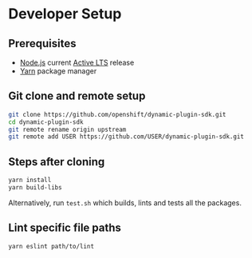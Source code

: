 # Developer Setup

## Prerequisites

- [Node.js](https://nodejs.org/) current [Active LTS](https://nodejs.org/en/about/releases/) release
- [Yarn](https://yarnpkg.com/getting-started/install) package manager

## Git clone and remote setup

```sh
git clone https://github.com/openshift/dynamic-plugin-sdk.git
cd dynamic-plugin-sdk
git remote rename origin upstream
git remote add USER https://github.com/USER/dynamic-plugin-sdk.git
```

## Steps after cloning

```sh
yarn install
yarn build-libs
```

Alternatively, run `test.sh` which builds, lints and tests all the packages.

## Lint specific file paths

```sh
yarn eslint path/to/lint
```
